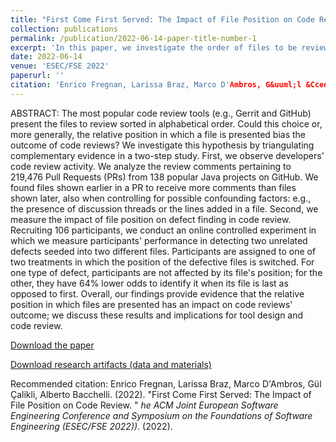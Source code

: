 ```yaml
---
title: "First Come First Served: The Impact of File Position on Code Review"
collection: publications
permalink: /publication/2022-06-14-paper-title-number-1
excerpt: 'In this paper, we investigate the order of files to be reviewed on code review performance'
date: 2022-06-14
venue: 'ESEC/FSE 2022'
paperurl: ''
citation: 'Enrico Fregnan, Larissa Braz, Marco D'Ambros, G&uuml;l &Ccedil;alikli, Alberto Bacchelli. (2022). &quot;First Come First Served: The Impact of File Position on Code Review &quot; <i> The ACM Joint European Software Engineering Conference and Symposium on the Foundations of Software Engineering (ESEC/FSE 2022)</i>.(2022).'
---
```


ABSTRACT: The most popular code review tools (e.g., Gerrit and GitHub) present the files to review sorted in alphabetical order. Could this choice or, more generally, the relative position in which a file is presented bias the outcome of code reviews? We investigate this hypothesis by triangulating complementary evidence in a two-step study.
First, we observe developers' code review activity. We analyze the review comments pertaining to 219,476 Pull Requests (PRs) from 138 popular Java projects on GitHub. We found files shown earlier in a PR to receive more comments than files shown later, also when controlling for possible confounding factors: e.g., the presence of discussion threads or the lines added in a file. Second, we measure the impact of file position on defect finding in code review. Recruiting 106 participants, we conduct an online controlled experiment in which we measure participants' performance in detecting two unrelated defects seeded into two different files. Participants are assigned to one of two treatments in which the position of the defective files is switched. For one type of defect, participants are not affected by its file's position; for the other, they have 64% lower odds to identify it when its file is last as opposed to first. Overall, our findings provide evidence that the relative position in which files are presented has an impact on code reviews' outcome; we discuss these results and implications for tool design and code review.

[Download the paper](https://arxiv.org/abs/2208.04259)

[Download research artifacts (data and materials)](https://zenodo.org/record/6901285#.YzQxi-zMK3I)

Recommended citation: Enrico Fregnan, Larissa Braz, Marco D'Ambros, G&uuml;l &Ccedil;alikli, Alberto Bacchelli. (2022). &quot;First Come First Served: The Impact of File Position on Code Review. &quot; <i>he ACM Joint European Software Engineering Conference and Symposium on the Foundations of Software Engineering (ESEC/FSE 2022))</i>. (2022).
